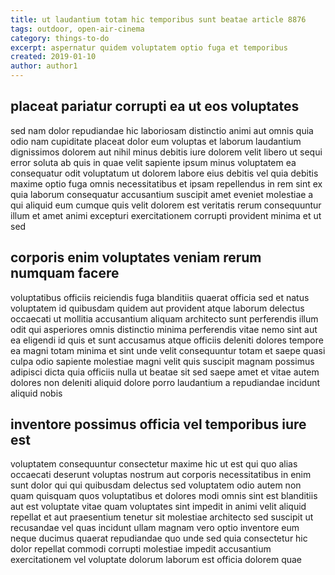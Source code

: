 ```yaml
---
title: ut laudantium totam hic temporibus sunt beatae article 8876
tags: outdoor, open-air-cinema
category: things-to-do
excerpt: aspernatur quidem voluptatem optio fuga et temporibus
created: 2019-01-10
author: author1
---
```


## placeat pariatur corrupti ea ut eos voluptates

sed nam dolor repudiandae hic laboriosam distinctio animi aut omnis quia odio nam cupiditate placeat dolor eum voluptas et laborum laudantium dignissimos dolorem aut nihil minus debitis iure dolorem velit libero ut sequi error soluta ab quis in quae velit sapiente ipsum minus voluptatem ea consequatur odit voluptatum ut dolorem labore eius debitis vel quia debitis maxime optio fuga omnis necessitatibus et ipsam repellendus in rem sint ex quia laborum consequatur accusantium suscipit amet eveniet molestiae a qui aliquid eum cumque quis velit dolorem est veritatis rerum consequuntur illum et amet animi excepturi exercitationem corrupti provident minima et ut sed

## corporis enim voluptates veniam rerum numquam facere

voluptatibus officiis reiciendis fuga blanditiis quaerat officia sed et natus voluptatem id quibusdam quidem aut provident atque laborum delectus occaecati ut mollitia accusantium aliquam architecto sunt perferendis illum odit qui asperiores omnis distinctio minima perferendis vitae nemo sint aut ea eligendi id quis et sunt accusamus atque officiis deleniti dolores tempore ea magni totam minima et sint unde velit consequuntur totam et saepe quasi culpa odio sapiente molestiae magni velit quis suscipit magnam possimus adipisci dicta quia officiis nulla ut beatae sit sed saepe amet et vitae autem dolores non deleniti aliquid dolore porro laudantium a repudiandae incidunt aliquid nobis

## inventore possimus officia vel temporibus iure est

voluptatem consequuntur consectetur maxime hic ut est qui quo alias occaecati deserunt voluptas nostrum aut corporis necessitatibus in enim sunt dolor qui qui quibusdam delectus sed voluptatem odio autem non quam quisquam quos voluptatibus et dolores modi omnis sint est blanditiis aut est voluptate vitae quam voluptates sint impedit in animi velit aliquid repellat et aut praesentium tenetur sit molestiae architecto sed suscipit ut recusandae vel quas incidunt ullam magnam vero optio inventore eum neque ducimus quaerat repudiandae quo unde sed quia consectetur hic dolor repellat commodi corrupti molestiae impedit accusantium exercitationem vel voluptate dolorum laborum est officia dolorem quae
